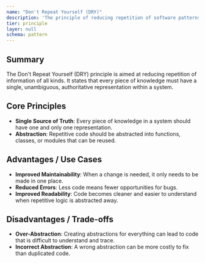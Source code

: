 ```yaml
---
name: "Don't Repeat Yourself (DRY)"
description: 'The principle of reducing repetition of software patterns, replacing it with abstractions or using data normalization to avoid redundancy.'
tier: principle
layer: null
schema: pattern
---
```


## Summary

The Don't Repeat Yourself (DRY) principle is aimed at reducing repetition of information of all kinds. It states that every piece of knowledge must have a single, unambiguous, authoritative representation within a system.

## Core Principles

- **Single Source of Truth**: Every piece of knowledge in a system should have one and only one representation.
- **Abstraction**: Repetitive code should be abstracted into functions, classes, or modules that can be reused.

## Advantages / Use Cases

- **Improved Maintainability**: When a change is needed, it only needs to be made in one place.
- **Reduced Errors**: Less code means fewer opportunities for bugs.
- **Improved Readability**: Code becomes cleaner and easier to understand when repetitive logic is abstracted away.

## Disadvantages / Trade-offs

- **Over-Abstraction**: Creating abstractions for everything can lead to code that is difficult to understand and trace.
- **Incorrect Abstraction**: A wrong abstraction can be more costly to fix than duplicated code.
